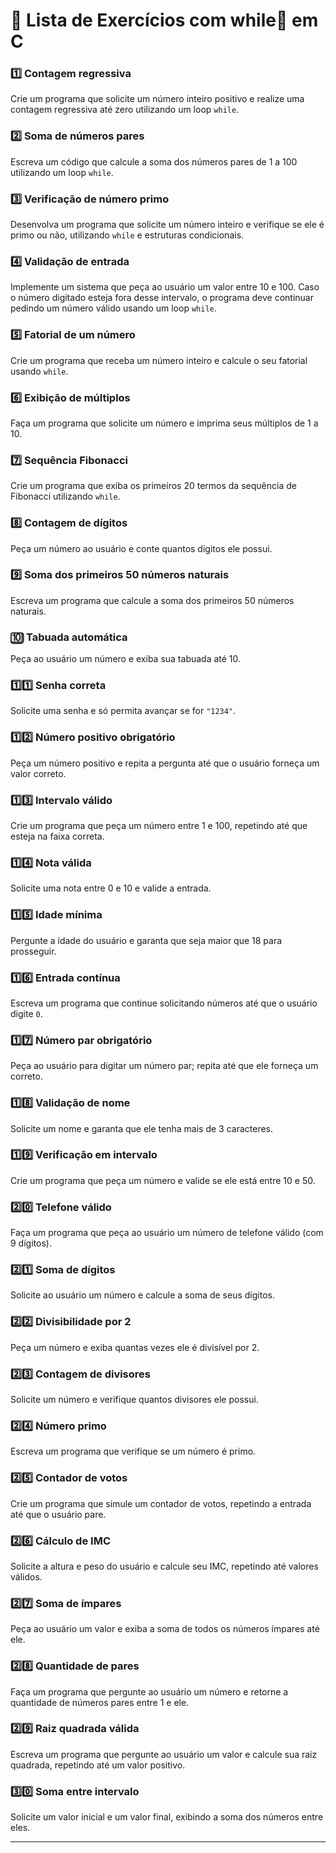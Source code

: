 # 📝 Lista de Exercícios com while📌 em C

### 1️⃣ Contagem regressiva
Crie um programa que solicite um número inteiro positivo e realize uma contagem regressiva até zero utilizando um loop `while`.

### 2️⃣ Soma de números pares
Escreva um código que calcule a soma dos números pares de 1 a 100 utilizando um loop `while`.

### 3️⃣ Verificação de número primo
Desenvolva um programa que solicite um número inteiro e verifique se ele é primo ou não, utilizando `while` e estruturas condicionais.

### 4️⃣ Validação de entrada
Implemente um sistema que peça ao usuário um valor entre 10 e 100. Caso o número digitado esteja fora desse intervalo, o programa deve continuar pedindo um número válido usando um loop `while`.

### 5️⃣ Fatorial de um número
Crie um programa que receba um número inteiro e calcule o seu fatorial usando `while`.

### 6️⃣ Exibição de múltiplos
Faça um programa que solicite um número e imprima seus múltiplos de 1 a 10.

### 7️⃣ Sequência Fibonacci
Crie um programa que exiba os primeiros 20 termos da sequência de Fibonacci utilizando `while`.

### 8️⃣ Contagem de dígitos
Peça um número ao usuário e conte quantos dígitos ele possui.

### 9️⃣ Soma dos primeiros 50 números naturais
Escreva um programa que calcule a soma dos primeiros 50 números naturais.

### 🔟 Tabuada automática
Peça ao usuário um número e exiba sua tabuada até 10.

### 1️⃣1️⃣ Senha correta
Solicite uma senha e só permita avançar se for `"1234"`.

### 1️⃣2️⃣ Número positivo obrigatório
Peça um número positivo e repita a pergunta até que o usuário forneça um valor correto.

### 1️⃣3️⃣ Intervalo válido
Crie um programa que peça um número entre 1 e 100, repetindo até que esteja na faixa correta.

### 1️⃣4️⃣ Nota válida
Solicite uma nota entre 0 e 10 e valide a entrada.

### 1️⃣5️⃣ Idade mínima
Pergunte a idade do usuário e garanta que seja maior que 18 para prosseguir.

### 1️⃣6️⃣ Entrada contínua
Escreva um programa que continue solicitando números até que o usuário digite `0`.

### 1️⃣7️⃣ Número par obrigatório
Peça ao usuário para digitar um número par; repita até que ele forneça um correto.

### 1️⃣8️⃣ Validação de nome
Solicite um nome e garanta que ele tenha mais de 3 caracteres.

### 1️⃣9️⃣ Verificação em intervalo
Crie um programa que peça um número e valide se ele está entre 10 e 50.

### 2️⃣0️⃣ Telefone válido
Faça um programa que peça ao usuário um número de telefone válido (com 9 dígitos).

### 2️⃣1️⃣ Soma de dígitos
Solicite ao usuário um número e calcule a soma de seus dígitos.

### 2️⃣2️⃣ Divisibilidade por 2
Peça um número e exiba quantas vezes ele é divisível por 2.

### 2️⃣3️⃣ Contagem de divisores
Solicite um número e verifique quantos divisores ele possui.

### 2️⃣4️⃣ Número primo
Escreva um programa que verifique se um número é primo.

### 2️⃣5️⃣ Contador de votos
Crie um programa que simule um contador de votos, repetindo a entrada até que o usuário pare.

### 2️⃣6️⃣ Cálculo de IMC
Solicite a altura e peso do usuário e calcule seu IMC, repetindo até valores válidos.

### 2️⃣7️⃣ Soma de ímpares
Peça ao usuário um valor e exiba a soma de todos os números ímpares até ele.

### 2️⃣8️⃣ Quantidade de pares
Faça um programa que pergunte ao usuário um número e retorne a quantidade de números pares entre 1 e ele.

### 2️⃣9️⃣ Raiz quadrada válida
Escreva um programa que pergunte ao usuário um valor e calcule sua raiz quadrada, repetindo até um valor positivo.

### 3️⃣0️⃣ Soma entre intervalo
Solicite um valor inicial e um valor final, exibindo a soma dos números entre eles.

---
